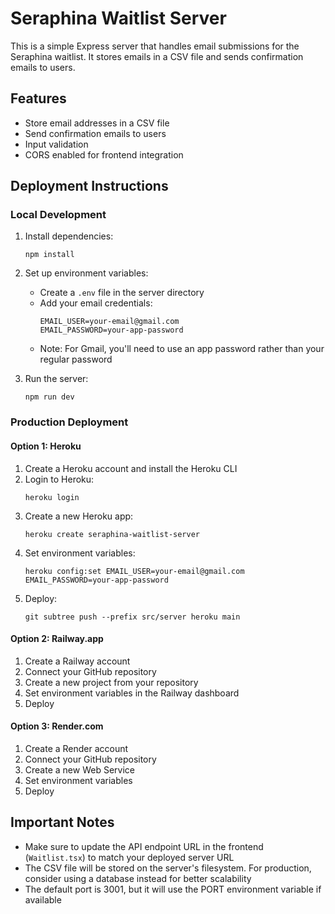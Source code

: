 
# Seraphina Waitlist Server

This is a simple Express server that handles email submissions for the Seraphina waitlist. It stores emails in a CSV file and sends confirmation emails to users.

## Features

- Store email addresses in a CSV file
- Send confirmation emails to users
- Input validation
- CORS enabled for frontend integration

## Deployment Instructions

### Local Development

1. Install dependencies:
   ```
   npm install
   ```

2. Set up environment variables:
   - Create a `.env` file in the server directory
   - Add your email credentials:
     ```
     EMAIL_USER=your-email@gmail.com
     EMAIL_PASSWORD=your-app-password
     ```
   - Note: For Gmail, you'll need to use an app password rather than your regular password

3. Run the server:
   ```
   npm run dev
   ```

### Production Deployment

#### Option 1: Heroku

1. Create a Heroku account and install the Heroku CLI
2. Login to Heroku:
   ```
   heroku login
   ```
3. Create a new Heroku app:
   ```
   heroku create seraphina-waitlist-server
   ```
4. Set environment variables:
   ```
   heroku config:set EMAIL_USER=your-email@gmail.com EMAIL_PASSWORD=your-app-password
   ```
5. Deploy:
   ```
   git subtree push --prefix src/server heroku main
   ```

#### Option 2: Railway.app

1. Create a Railway account
2. Connect your GitHub repository
3. Create a new project from your repository
4. Set environment variables in the Railway dashboard
5. Deploy

#### Option 3: Render.com

1. Create a Render account
2. Connect your GitHub repository
3. Create a new Web Service
4. Set environment variables
5. Deploy

## Important Notes

- Make sure to update the API endpoint URL in the frontend (`Waitlist.tsx`) to match your deployed server URL
- The CSV file will be stored on the server's filesystem. For production, consider using a database instead for better scalability
- The default port is 3001, but it will use the PORT environment variable if available

